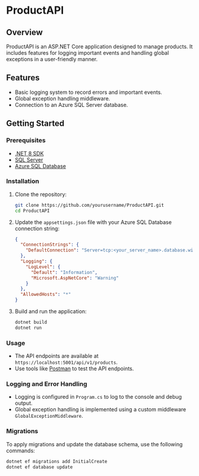 # ProductAPI

## Overview

ProductAPI is an ASP.NET Core application designed to manage products. It includes features for logging important events and handling global exceptions in a user-friendly manner.

## Features

- Basic logging system to record errors and important events.
- Global exception handling middleware.
- Connection to an Azure SQL Server database.

## Getting Started

### Prerequisites

- [.NET 8 SDK](https://dotnet.microsoft.com/download/dotnet/8.0)
- [SQL Server](https://www.microsoft.com/en-us/sql-server/sql-server-downloads)
- [Azure SQL Database](https://azure.microsoft.com/en-us/services/sql-database/)

### Installation

1. Clone the repository:
    ```sh
    git clone https://github.com/yourusername/ProductAPI.git
    cd ProductAPI
    ```

2. Update the `appsettings.json` file with your Azure SQL Database connection string:
    ```json
    {
      "ConnectionStrings": {
        "DefaultConnection": "Server=tcp:<your_server_name>.database.windows.net,1433;Initial Catalog=<your_database_name>;Persist Security Info=False;User ID=<your_user_id>;Password=<your_password>;MultipleActiveResultSets=False;Encrypt=True;TrustServerCertificate=False;Connection Timeout=30;"
      },
      "Logging": {
        "LogLevel": {
          "Default": "Information",
          "Microsoft.AspNetCore": "Warning"
        }
      },
      "AllowedHosts": "*"
    }
    ```

3. Build and run the application:
    ```sh
    dotnet build
    dotnet run
    ```

### Usage

- The API endpoints are available at `https://localhost:5001/api/v1/products`.
- Use tools like [Postman](https://www.postman.com/) to test the API endpoints.

### Logging and Error Handling

- Logging is configured in `Program.cs` to log to the console and debug output.
- Global exception handling is implemented using a custom middleware `GlobalExceptionMiddleware`.

### Migrations

To apply migrations and update the database schema, use the following commands:

```sh
dotnet ef migrations add InitialCreate
dotnet ef database update
